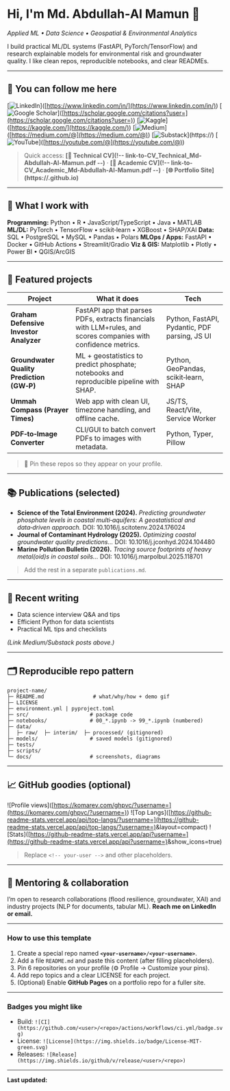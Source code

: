 # Hi, I'm Md. Abdullah‑Al Mamun 👋

*Applied ML • Data Science • Geospatial & Environmental Analytics*

I build practical ML/DL systems (FastAPI, PyTorch/TensorFlow) and research explainable models for environmental risk and groundwater quality. I like clean repos, reproducible notebooks, and clear READMEs.

---

## 🔗 You can follow me here

[![LinkedIn](https://img.shields.io/badge/LinkedIn-0A66C2)]([https://www.linkedin.com/in/](https://www.linkedin.com/in/)<!-- your-handle -->)
[![Google Scholar](https://img.shields.io/badge/Google%20Scholar-4285F4)]([https://scholar.google.com/citations?user=](https://scholar.google.com/citations?user=)<!-- scholar-id -->)
[![Kaggle](https://img.shields.io/badge/Kaggle-20BEFF)]([https://kaggle.com/](https://kaggle.com/)<!-- your-handle -->)
[![Medium](https://img.shields.io/badge/Medium-12100E)]([https://medium.com/@](https://medium.com/@)<!-- your-handle -->)
[![Substack](https://img.shields.io/badge/Substack-FF6719)](https://<!-- your-substack -->)
[![YouTube](https://img.shields.io/badge/YouTube-FF0000)]([https://youtube.com/@](https://youtube.com/@)<!-- your-channel -->)

> Quick access: **[📄 Technical CV](!-- link-to-CV_Technical_Md-Abdullah-Al-Mamun.pdf --)** · **[📄 Academic CV](!-- link-to-CV_Academic_Md-Abdullah-Al-Mamun.pdf --)** · **[🌐 Portfolio Site](https://<!-- your-user -->.github.io)**

---

## 🚀 What I work with

**Programming:** Python • R • JavaScript/TypeScript • Java • MATLAB
**ML/DL:** PyTorch • TensorFlow • scikit‑learn • XGBoost • SHAP/XAI
**Data:** SQL • PostgreSQL • MySQL • Pandas • Polars
**MLOps / Apps:** FastAPI • Docker • GitHub Actions • Streamlit/Gradio
**Viz & GIS:** Matplotlib • Plotly • Power BI • QGIS/ArcGIS

---

## 🧠 Featured projects

| Project                                   | What it does                                                                                                    | Tech                                          |
| ----------------------------------------- | --------------------------------------------------------------------------------------------------------------- | --------------------------------------------- |
| **Graham Defensive Investor Analyzer**    | FastAPI app that parses PDFs, extracts financials with LLM+rules, and scores companies with confidence metrics. | Python, FastAPI, Pydantic, PDF parsing, JS UI |
| **Groundwater Quality Prediction (GW‑P)** | ML + geostatistics to predict phosphate; notebooks and reproducible pipeline with SHAP.                         | Python, GeoPandas, scikit‑learn, SHAP         |
| **Ummah Compass (Prayer Times)**          | Web app with clean UI, timezone handling, and offline cache.                                                    | JS/TS, React/Vite, Service Worker             |
| **PDF‑to‑Image Converter**                | CLI/GUI to batch convert PDFs to images with metadata.                                                          | Python, Typer, Pillow                         |

> 📌 Pin these repos so they appear on your profile.

---

## 📚 Publications (selected)

* **Science of the Total Environment (2024).** *Predicting groundwater phosphate levels in coastal multi‑aquifers: A geostatistical and data‑driven approach.* DOI: 10.1016/j.scitotenv.2024.176024
* **Journal of Contaminant Hydrology (2025).** *Optimizing coastal groundwater quality predictions…* DOI: 10.1016/j.jconhyd.2024.104480
* **Marine Pollution Bulletin (2026).** *Tracing source footprints of heavy metal(oid)s in coastal soils…* DOI: 10.1016/j.marpolbul.2025.118701

> Add the rest in a separate `publications.md`.

---

## 📝 Recent writing

* Data science interview Q&A and tips
* Efficient Python for data scientists
* Practical ML tips and checklists

*(Link Medium/Substack posts above.)*

---

## 🗂️ Reproducible repo pattern

```
project-name/
├─ README.md                # what/why/how + demo gif
├─ LICENSE
├─ environment.yml | pyproject.toml
├─ src/                    # package code
├─ notebooks/              # 00_*.ipynb -> 99_*.ipynb (numbered)
├─ data/
│  ├─ raw/  ├─ interim/  ├─ processed/ (gitignored)
├─ models/                 # saved models (gitignored)
├─ tests/
├─ scripts/
└─ docs/                   # screenshots, diagrams
```

---

## 📈 GitHub goodies (optional)

![Profile views]([https://komarev.com/ghpvc/?username=](https://komarev.com/ghpvc/?username=)<!-- your-user -->)
![Top Langs]([https://github-readme-stats.vercel.app/api/top-langs/?username=](https://github-readme-stats.vercel.app/api/top-langs/?username=)<!-- your-user -->&layout=compact)
![Stats]([https://github-readme-stats.vercel.app/api?username=](https://github-readme-stats.vercel.app/api?username=)<!-- your-user -->&show_icons=true)

> Replace `<!-- your-user -->` and other placeholders.

---

## 🤝 Mentoring & collaboration

I’m open to research collaborations (flood resilience, groundwater, XAI) and industry projects (NLP for documents, tabular ML). **Reach me on LinkedIn or email.**

---

### How to use this template

1. Create a special repo named **`<your-username>/<your-username>`**.
2. Add a file `README.md` and paste this content (after filling placeholders).
3. Pin 6 repositories on your profile (⚙️ Profile → Customize your pins).
4. Add repo topics and a clear LICENSE for each project.
5. (Optional) Enable **GitHub Pages** on a portfolio repo for a fuller site.

---

### Badges you might like

* Build: `![CI](https://github.com/<user>/<repo>/actions/workflows/ci.yml/badge.svg)`
* License: `![License](https://img.shields.io/badge/License-MIT-green.svg)`
* Releases: `![Release](https://img.shields.io/github/v/release/<user>/<repo>)`

---

**Last updated:** <!-- YYYY‑MM‑DD -->
